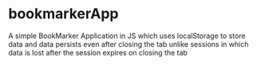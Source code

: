 # bookmarkerApp
A simple BookMarker Application in JS which uses localStorage to store data and data persists even after closing the tab unlike sessions in which data is lost after the session expires on closing the tab
